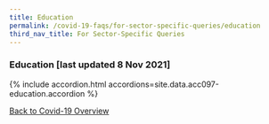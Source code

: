 ```yaml
---
title: Education
permalink: /covid-19-faqs/for-sector-specific-queries/education
third_nav_title: For Sector-Specific Queries
---
```


### Education [last updated 8 Nov 2021]

{% include accordion.html accordions=site.data.acc097-education.accordion %}

[Back to Covid-19 Overview](/covid/)